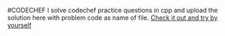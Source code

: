 #CODECHEF
I solve codechef practice questions in cpp and upload the solution here with problem code as name of file.
<a href="https://www.codechef.com/practice"> Check it out and try by yourself </a>
